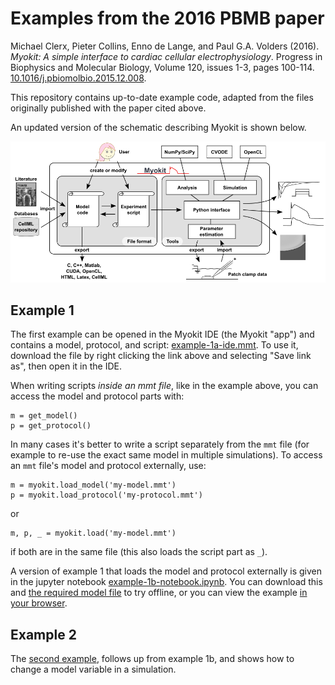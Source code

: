 # Examples from the 2016 PBMB paper

Michael Clerx, Pieter Collins, Enno de Lange, and Paul G.A. Volders (2016).
_Myokit: A simple interface to cardiac cellular electrophysiology_.
Progress in Biophysics and Molecular Biology, Volume 120, issues 1-3, pages 100-114.
[10.1016/j.pbiomolbio.2015.12.008](https://doi.org/10.1016/j.pbiomolbio.2015.12.008).

This repository contains up-to-date example code, adapted from the files originally published with the paper cited above.

An updated version of the schematic describing Myokit is shown below.

![A schematic overview of Myokit's main functionality](overview-v11.png)

## Example 1

The first example can be opened in the Myokit IDE (the Myokit "app") and contains a model, protocol, and script: [example-1a-ide.mmt](https://raw.githubusercontent.com/myokit/pbmb-2016/main/example-1a-ide.mmt).
To use it, download the file by right clicking the link above and selecting "Save link as", then open it in the IDE.

When writing scripts _inside an mmt file_, like in the example above, you can access the model and protocol parts with:
```
m = get_model()
p = get_protocol()
```

In many cases it's better to write a script separately from the `mmt` file (for example to re-use the exact same model in multiple simulations).
To access an `mmt` file's model and protocol externally, use:
```
m = myokit.load_model('my-model.mmt')
p = myokit.load_protocol('my-protocol.mmt')
```
or
```
m, p, _ = myokit.load('my-model.mmt')
```
if both are in the same file (this also loads the script part as `_`).

A version of example 1 that loads the model and protocol externally is given in the jupyter notebook [example-1b-notebook.ipynb](https://raw.githubusercontent.com/myokit/pbmb-2016/main/example-1b-notebook.ipynb).
You can download this and [the required model file](https://raw.githubusercontent.com/myokit/models/main/c/tentusscher-2006.mmt) to try offline, or you can view the example [in your browser](example-1b-notebook.ipynb).

## Example 2

The [second example](example-2-transmural-differences.ipynb), follows up from example 1b, and shows how to change a model variable in a simulation.











